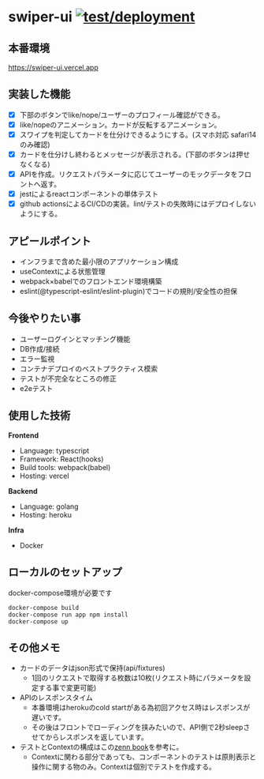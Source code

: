 # swiper-ui [![test/deployment](https://github.com/1keiuu/swiper-ui/actions/workflows/deploy.yml/badge.svg)](https://github.com/1keiuu/swiper-ui/actions/workflows/deploy.yml)

## 本番環境
https://swiper-ui.vercel.app

## 実装した機能
- [x] 下部のボタンでlike/nope/ユーザーのプロフィール確認ができる。
- [x] like/nopeのアニメーション。カードが反転するアニメーション。
- [x] スワイプを判定してカードを仕分けできるようにする。(スマホ対応 safari14のみ確認)
- [x] カードを仕分けし終わるとメッセージが表示される。(下部のボタンは押せなくなる) 
- [x] APIを作成。リクエストパラメータに応じてユーザーのモックデータをフロントへ返す。
- [x] jestによるreactコンポーネントの単体テスト
- [x] github actionsによるCI/CDの実装。lint/テストの失敗時にはデプロイしないようにする。

## アピールポイント
- インフラまで含めた最小限のアプリケーション構成
- useContextによる状態管理
- webpack×babelでのフロントエンド環境構築
- eslint(@typescript-eslint/eslint-plugin)でコードの規則/安全性の担保

## 今後やりたい事
- ユーザーログインとマッチング機能
- DB作成/接続
- エラー監視
- コンテナデプロイのベストプラクティス模索
- テストが不完全なところの修正
- e2eテスト

## 使用した技術  
**Frontend**  
- Language: typescript  
- Framework: React(hooks)  
- Build tools: webpack(babel)  
- Hosting: vercel  

**Backend**  
- Language: golang  
- Hosting: heroku 

**Infra**  
- Docker  

## ローカルのセットアップ
docker-compose環境が必要です
```
docker-compose build
docker-compose run app npm install
docker-compose up
```

## その他メモ
- カードのデータはjson形式で保持(api/fixtures)
    - 1回のリクエストで取得する枚数は10枚(リクエスト時にパラメータを設定する事で変更可能)
- APIのレスポンスタイム
    - 本番環境はherokuのcold startがある為初回アクセス時はレスポンスが遅いです。
    - その後はフロントでローディングを挟みたいので、API側で2秒sleepさせてからレスポンスを返しています。
- テストとContextの構成はこの[zenn book](https://zenn.dev/tkdn/books/react-testing-patterns/viewer/context-and-testing)を参考に。
    - Contextに関わる部分であっても、コンポーネントのテストは原則表示と操作に関する物のみ。Contextは個別でテストを作成する。
